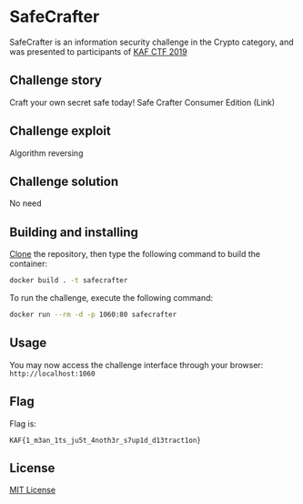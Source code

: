 # SafeCrafter

SafeCrafter is an information security challenge in the Crypto category, and was presented to participants of [KAF CTF 2019](https://ctf.kipodafterfree.com)

## Challenge story

Craft your own secret safe today! Safe Crafter Consumer Edition (Link)

## Challenge exploit

Algorithm reversing

## Challenge solution

No need

## Building and installing

[Clone](https://github.com/NadavTasher/2019-HappyCake/archive/master.zip) the repository, then type the following command to build the container:
```bash
docker build . -t safecrafter
```

To run the challenge, execute the following command:
```bash
docker run --rm -d -p 1060:80 safecrafter
```

## Usage

You may now access the challenge interface through your browser: `http://localhost:1060`

## Flag

Flag is:
```flagscript
KAF{1_m3an_1ts_ju5t_4noth3r_s7up1d_d13tract1on}
```

## License
[MIT License](https://choosealicense.com/licenses/mit/)